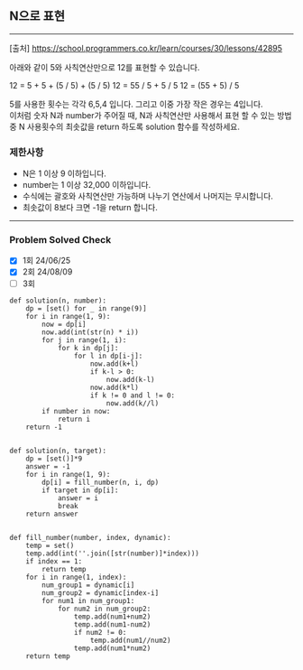 ## N으로 표현

---

[출처] https://school.programmers.co.kr/learn/courses/30/lessons/42895

아래와 같이 5와 사칙연산만으로 12를 표현할 수 있습니다.

12 = 5 + 5 + (5 / 5) + (5 / 5)
12 = 55 / 5 + 5 / 5
12 = (55 + 5) / 5

5를 사용한 횟수는 각각 6,5,4 입니다. 그리고 이중 가장 작은 경우는 4입니다.  
이처럼 숫자 N과 number가 주어질 때, N과 사칙연산만 사용해서 표현 할 수 있는 방법 중 
N 사용횟수의 최솟값을 return 하도록 solution 함수를 작성하세요.

### 제한사항

- N은 1 이상 9 이하입니다.
- number는 1 이상 32,000 이하입니다.
- 수식에는 괄호와 사칙연산만 가능하며 나누기 연산에서 나머지는 무시합니다.
- 최솟값이 8보다 크면 -1을 return 합니다.

---
### Problem Solved Check
- [X] 1회 24/06/25
- [X] 2회 24/08/09
- [ ] 3회
~~~
def solution(n, number):
    dp = [set() for _ in range(9)]
    for i in range(1, 9):
        now = dp[i]
        now.add(int(str(n) * i))
        for j in range(1, i):
            for k in dp[j]:
                for l in dp[i-j]:
                    now.add(k+l)
                    if k-l > 0:
                        now.add(k-l)
                    now.add(k*l)
                    if k != 0 and l != 0:
                        now.add(k//l)
        if number in now:
            return i
    return -1
    
~~~
~~~
def solution(n, target):
    dp = [set()]*9
    answer = -1
    for i in range(1, 9):
        dp[i] = fill_number(n, i, dp)
        if target in dp[i]:
            answer = i
            break
    return answer


def fill_number(number, index, dynamic):
    temp = set()
    temp.add(int(''.join([str(number)]*index)))
    if index == 1:
        return temp
    for i in range(1, index):
        num_group1 = dynamic[i]
        num_group2 = dynamic[index-i]
        for num1 in num_group1:
            for num2 in num_group2:
                temp.add(num1+num2)
                temp.add(num1-num2)
                if num2 != 0:
                    temp.add(num1//num2)
                temp.add(num1*num2)
    return temp
~~~
